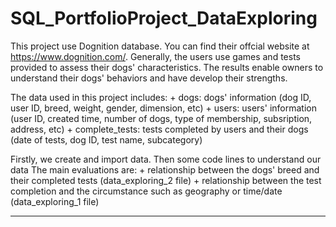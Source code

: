 # SQL_PortfolioProject_DataExploring

This project use Dognition database. You can find their offcial website at https://www.dognition.com/.
Generally, the users use games and tests provided to assess their dogs' characteristics. The results enable owners
to understand their dogs' behaviors and have develop their strengths.

The data used in this project includes:
    + dogs: dogs' information (dog ID, user ID, breed, weight, gender, dimension, etc)
    + users: users' information (user ID, created time, number of dogs, type of membership, subsription, address, etc)
    + complete_tests: tests completed by users and their dogs (date of tests, dog ID, test name, subcategory)

Firstly, we create and import data. Then some code lines to understand our data
The main evaluations are:
    + relationship between the dogs' breed and their completed tests (data_exploring_2 file)
    + relationship between the test completion and the circumstance such as geography or time/date (data_exploring_1 file)
    
----------------------------------------------------------------------------------------------------------------------

